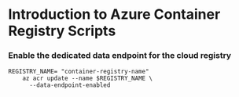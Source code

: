 <h1>Introduction to Azure Container Registry Scripts</h1>


<h3>Enable the dedicated data endpoint for the cloud registry</h3>


```
REGISTRY_NAME= "container-registry-name"
    az acr update --name $REGISTRY_NAME \
      --data-endpoint-enabled
```